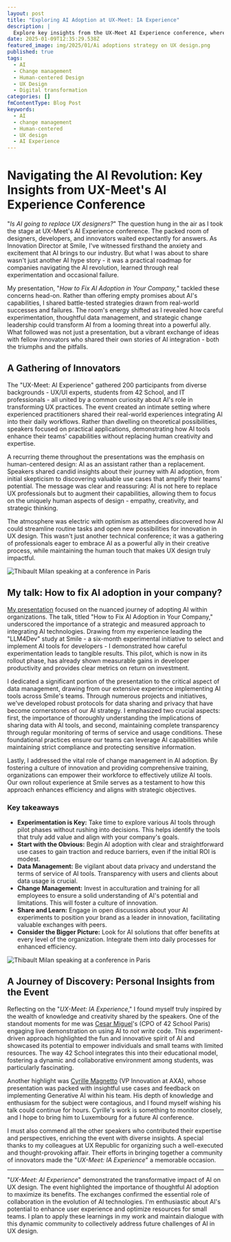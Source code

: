 ```yaml
---
layout: post
title: "Exploring AI Adoption at UX-Meet: IA Experience"
description: |
  Explore key insights from the UX-Meet AI Experience conference, where AI meets UX design. Learn how strategic AI adoption can transform your company into a powerful ally while maintaining the importance of human-centered design. Discover best practices for integrating AI without replacing human creativity.
date: 2025-01-09T12:35:29.538Z
featured_image: img/2025/01/Ai adoptions strategy on UX design.png
published: true
tags:
  - AI
  - Change management
  - Human-centered Design
  - UX Design
  - Digital transformation
categories: []
fmContentType: Blog Post
keywords:
  - AI
  - change management
  - Human-centered
  - UX design
  - AI Experience
---
```


# Navigating the AI Revolution: Key Insights from UX-Meet's AI Experience Conference

"_Is AI going to replace UX designers?_" The question hung in the air as I took the stage at UX-Meet's AI Experience conference. The packed room of designers, developers, and innovators waited expectantly for answers. As Innovation Director at Smile, I've witnessed firsthand the anxiety and excitement that AI brings to our industry. But what I was about to share wasn't just another AI hype story - it was a practical roadmap for companies navigating the AI revolution, learned through real experimentation and occasional failure.

My presentation, "_How to Fix AI Adoption in Your Company,_" tackled these concerns head-on. Rather than offering empty promises about AI's capabilities, I shared battle-tested strategies drawn from real-world successes and failures. The room's energy shifted as I revealed how careful experimentation, thoughtful data management, and strategic change leadership could transform AI from a looming threat into a powerful ally. What followed was not just a presentation, but a vibrant exchange of ideas with fellow innovators who shared their own stories of AI integration - both the triumphs and the pitfalls.

## A Gathering of Innovators

The "UX-Meet: AI Experience" gathered 200 participants from diverse backgrounds - UX/UI experts, students from 42 School, and IT professionals - all united by a common curiosity about AI's role in transforming UX practices. The event created an intimate setting where experienced practitioners shared their real-world experiences integrating AI into their daily workflows. Rather than dwelling on theoretical possibilities, speakers focused on practical applications, demonstrating how AI tools enhance their teams' capabilities without replacing human creativity and expertise.

A recurring theme throughout the presentations was the emphasis on human-centered design: AI as an assistant rather than a replacement. Speakers shared candid insights about their journey with AI adoption, from initial skepticism to discovering valuable use cases that amplify their teams' potential. The message was clear and reassuring: AI is not here to replace UX professionals but to augment their capabilities, allowing them to focus on the uniquely human aspects of design - empathy, creativity, and strategic thinking.

The atmosphere was electric with optimism as attendees discovered how AI could streamline routine tasks and open new possibilities for innovation in UX design. This wasn't just another technical conference; it was a gathering of professionals eager to embrace AI as a powerful ally in their creative process, while maintaining the human touch that makes UX design truly impactful.

![Thibault Milan speaking at a conference in Paris](/img/2025/01/Thibault%20Milan%20speaking%20at%20a%20conference.jpeg)

## My talk: How to fix AI adoption in your company?

[My presentation](https://speakerdeck.com/thibaultmilan/ux-meet-how-to-fix-ai-adoption-in-your-company) focused on the nuanced journey of adopting AI within organizations. The talk, titled "How to Fix AI Adoption in Your Company," underscored the importance of a strategic and measured approach to integrating AI technologies. Drawing from my experience leading the "LLM4Dev" study at Smile - a six-month experimental initiative to select and implement AI tools for developers - I demonstrated how careful experimentation leads to tangible results. This pilot, which is now in its rollout phase, has already shown measurable gains in developer productivity and provides clear metrics on return on investment.

I dedicated a significant portion of the presentation to the critical aspect of data management, drawing from our extensive experience implementing AI tools across Smile's teams. Through numerous projects and initiatives, we've developed robust protocols for data sharing and privacy that have become cornerstones of our AI strategy. I emphasized two crucial aspects: first, the importance of thoroughly understanding the implications of sharing data with AI tools, and second, maintaining complete transparency through regular monitoring of terms of service and usage conditions. These foundational practices ensure our teams can leverage AI capabilities while maintaining strict compliance and protecting sensitive information.

Lastly, I addressed the vital role of change management in AI adoption. By fostering a culture of innovation and providing comprehensive training, organizations can empower their workforce to effectively utilize AI tools. Our own rollout experience at Smile serves as a testament to how this approach enhances efficiency and aligns with strategic objectives.

### Key takeaways

- **Experimentation is Key:** Take time to explore various AI tools through pilot phases without rushing into decisions. This helps identify the tools that truly add value and align with your company's goals.
- **Start with the Obvious:** Begin AI adoption with clear and straightforward use cases to gain traction and reduce barriers, even if the initial ROI is modest.
- **Data Management:** Be vigilant about data privacy and understand the terms of service of AI tools. Transparency with users and clients about data usage is crucial.
- **Change Management:** Invest in acculturation and training for all employees to ensure a solid understanding of AI's potential and limitations. This will foster a culture of innovation.
- **Share and Learn:** Engage in open discussions about your AI experiments to position your brand as a leader in innovation, facilitating valuable exchanges with peers.
- **Consider the Bigger Picture:** Look for AI solutions that offer benefits at every level of the organization. Integrate them into daily processes for enhanced efficiency.

![Thibault Milan speaking at a conference in Paris](/img/2025/01/Thibault%20Milan%20speaking%20at%20a%20conference%20in%20Paris.jpeg)

## A Journey of Discovery: Personal Insights from the Event

Reflecting on the "_UX-Meet: IA Experience_," I found myself truly inspired by the wealth of knowledge and creativity shared by the speakers. One of the standout moments for me was [Cesar Miguel](https://www.linkedin.com/in/cesarmiguel/)'s (CPO of 42 School Paris) engaging live demonstration on using AI to _not write_ code. This experiment-driven approach highlighted the fun and innovative spirit of AI and showcased its potential to empower individuals and small teams with limited resources. The way 42 School integrates this into their educational model, fostering a dynamic and collaborative environment among students, was particularly fascinating.

Another highlight was [Cyrille Magnetto](https://www.linkedin.com/in/cyrillemagnetto/) (VP Innovation at AXA), whose presentation was packed with insightful use cases and feedback on implementing Generative AI within his team. His depth of knowledge and enthusiasm for the subject were contagious, and I found myself wishing his talk could continue for hours. Cyrille's work is something to monitor closely, and I hope to bring him to Luxembourg for a future AI conference.

I must also commend all the other speakers who contributed their expertise and perspectives, enriching the event with diverse insights. A special thanks to my colleagues at UX Republic for organizing such a well-executed and thought-provoking affair. Their efforts in bringing together a community of innovators made the "_UX-Meet: IA Experience_" a memorable occasion.

---

"_UX-Meet: AI Experience_" demonstrated the transformative impact of AI on UX design. The event highlighted the importance of thoughtful AI adoption to maximize its benefits. The exchanges confirmed the essential role of collaboration in the evolution of AI technologies. I'm enthusiastic about AI's potential to enhance user experience and optimize resources for small teams. I plan to apply these learnings in my work and maintain dialogue with this dynamic community to collectively address future challenges of AI in UX design.
